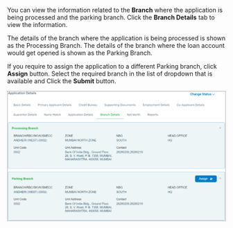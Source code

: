 You can view the information related to the **Branch** where the application is being processed and the parking branch. Click the **Branch Details** tab to view the information.

The details of the branch where the application is being processed is shown as the Processing Branch. The details of the branch where the loan account would get opened is shown as the Parking Branch.

If you require to assign the application to a different Parking branch, click **Assign** button. Select the required branch in the list of dropdown that is available and Click the **Submit** button.

![image](./image/Fig37.png "Figure 37")

